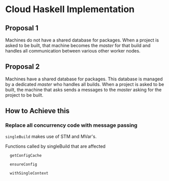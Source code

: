 # Cloud Haskell Implementation

## Proposal 1

Machines do not have a shared database for packages. When a project is asked to be built, that machine becomes the _master_ for that build and handles all communication between various other worker nodes.


## Proposal 2

Machines have a shared database for packages. This database is managed by a dedicated _master_ who handles all builds. When a project is asked to be built, the machine that asks sends a messages to the _master_ asking for the project to be built.


## How to Achieve this

### Replace all concurrency code with message passing
  `singleBuild` makes use of STM and MVar's.

  Functions called by singleBuild that are affected

      getConfigCache
      
      ensureConfig
      
      withSingleContext
